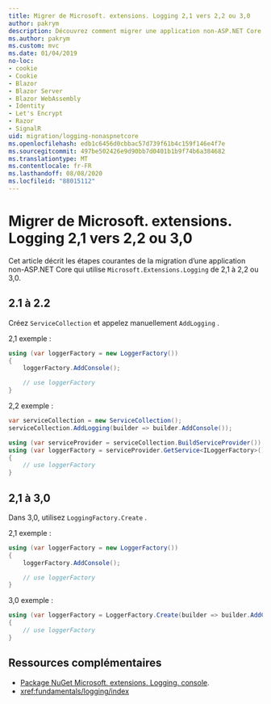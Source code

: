 ```yaml
---
title: Migrer de Microsoft. extensions. Logging 2,1 vers 2,2 ou 3,0
author: pakrym
description: Découvrez comment migrer une application non-ASP.NET Core qui utilise Microsoft. extensions. Logging de 2,1 à 2,2 ou 3,0.
ms.author: pakrym
ms.custom: mvc
ms.date: 01/04/2019
no-loc:
- cookie
- Cookie
- Blazor
- Blazor Server
- Blazor WebAssembly
- Identity
- Let's Encrypt
- Razor
- SignalR
uid: migration/logging-nonaspnetcore
ms.openlocfilehash: edb1c6456d0cbbac57d739f61b4c159f146e4f7e
ms.sourcegitcommit: 497be502426e9d90bb7d0401b1b9f74b6a384682
ms.translationtype: MT
ms.contentlocale: fr-FR
ms.lasthandoff: 08/08/2020
ms.locfileid: "88015112"
---
```

# <a name="migrate-from-microsoftextensionslogging-21-to-22-or-30"></a>Migrer de Microsoft. extensions. Logging 2,1 vers 2,2 ou 3,0

Cet article décrit les étapes courantes de la migration d’une application non-ASP.NET Core qui utilise `Microsoft.Extensions.Logging` de 2,1 à 2,2 ou 3,0.

## <a name="21-to-22"></a>2.1 à 2.2

Créez `ServiceCollection` et appelez manuellement `AddLogging` .

2,1 exemple :

```csharp
using (var loggerFactory = new LoggerFactory())
{
    loggerFactory.AddConsole();

    // use loggerFactory
}
```

2,2 exemple :

```csharp
var serviceCollection = new ServiceCollection();
serviceCollection.AddLogging(builder => builder.AddConsole());

using (var serviceProvider = serviceCollection.BuildServiceProvider())
using (var loggerFactory = serviceProvider.GetService<ILoggerFactory>())
{
    // use loggerFactory
}
```

## <a name="21-to-30"></a>2,1 à 3,0

Dans 3,0, utilisez `LoggingFactory.Create` .

2,1 exemple :

```csharp
using (var loggerFactory = new LoggerFactory())
{
    loggerFactory.AddConsole();

    // use loggerFactory
}
```

3,0 exemple :

```csharp
using (var loggerFactory = LoggerFactory.Create(builder => builder.AddConsole()))
{
    // use loggerFactory
}
```

## <a name="additional-resources"></a>Ressources complémentaires

* [Package NuGet Microsoft. extensions. Logging. console](https://www.nuget.org/packages/Microsoft.Extensions.Logging.Console/).
* <xref:fundamentals/logging/index>
